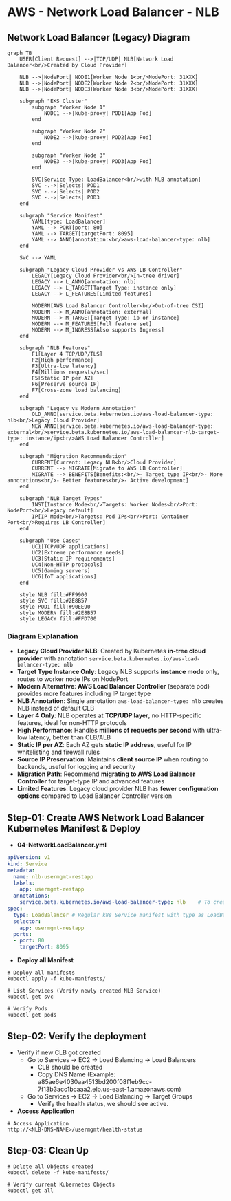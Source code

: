  # AWS - Network Load Balancer - NLB

## Network Load Balancer (Legacy) Diagram

```mermaid
graph TB
    USER[Client Request] -->|TCP/UDP| NLB[Network Load Balancer<br/>Created by Cloud Provider]
    
    NLB -->|NodePort| NODE1[Worker Node 1<br/>NodePort: 31XXX]
    NLB -->|NodePort| NODE2[Worker Node 2<br/>NodePort: 31XXX]
    NLB -->|NodePort| NODE3[Worker Node 3<br/>NodePort: 31XXX]
    
    subgraph "EKS Cluster"
        subgraph "Worker Node 1"
            NODE1 -->|kube-proxy| POD1[App Pod]
        end
        
        subgraph "Worker Node 2"
            NODE2 -->|kube-proxy| POD2[App Pod]
        end
        
        subgraph "Worker Node 3"
            NODE3 -->|kube-proxy| POD3[App Pod]
        end
        
        SVC[Service Type: LoadBalancer<br/>with NLB annotation]
        SVC -.->|Selects| POD1
        SVC -.->|Selects| POD2
        SVC -.->|Selects| POD3
    end
    
    subgraph "Service Manifest"
        YAML[type: LoadBalancer]
        YAML --> PORT[port: 80]
        YAML --> TARGET[targetPort: 8095]
        YAML --> ANNO[annotation:<br/>aws-load-balancer-type: nlb]
    end
    
    SVC --> YAML
    
    subgraph "Legacy Cloud Provider vs AWS LB Controller"
        LEGACY[Legacy Cloud Provider<br/>In-tree driver]
        LEGACY --> L_ANNO[annotation: nlb]
        LEGACY --> L_TARGET[Target Type: instance only]
        LEGACY --> L_FEATURES[Limited features]
        
        MODERN[AWS Load Balancer Controller<br/>Out-of-tree CSI]
        MODERN --> M_ANNO[annotation: external]
        MODERN --> M_TARGET[Target Type: ip or instance]
        MODERN --> M_FEATURES[Full feature set]
        MODERN --> M_INGRESS[Also supports Ingress]
    end
    
    subgraph "NLB Features"
        F1[Layer 4 TCP/UDP/TLS]
        F2[High performance]
        F3[Ultra-low latency]
        F4[Millions requests/sec]
        F5[Static IP per AZ]
        F6[Preserve source IP]
        F7[Cross-zone load balancing]
    end
    
    subgraph "Legacy vs Modern Annotation"
        OLD_ANNO[service.beta.kubernetes.io/aws-load-balancer-type: nlb<br/>Legacy Cloud Provider]
        NEW_ANNO[service.beta.kubernetes.io/aws-load-balancer-type: external<br/>service.beta.kubernetes.io/aws-load-balancer-nlb-target-type: instance/ip<br/>AWS Load Balancer Controller]
    end
    
    subgraph "Migration Recommendation"
        CURRENT[Current: Legacy NLB<br/>Cloud Provider]
        CURRENT --> MIGRATE[Migrate to AWS LB Controller]
        MIGRATE --> BENEFITS[Benefits:<br/>- Target type IP<br/>- More annotations<br/>- Better features<br/>- Active development]
    end
    
    subgraph "NLB Target Types"
        INST[Instance Mode<br/>Targets: Worker Nodes<br/>Port: NodePort<br/>Legacy default]
        IP[IP Mode<br/>Targets: Pod IPs<br/>Port: Container Port<br/>Requires LB Controller]
    end
    
    subgraph "Use Cases"
        UC1[TCP/UDP applications]
        UC2[Extreme performance needs]
        UC3[Static IP requirements]
        UC4[Non-HTTP protocols]
        UC5[Gaming servers]
        UC6[IoT applications]
    end
    
    style NLB fill:#FF9900
    style SVC fill:#2E8B57
    style POD1 fill:#90EE90
    style MODERN fill:#2E8B57
    style LEGACY fill:#FFD700
```

### Diagram Explanation

- **Legacy Cloud Provider NLB**: Created by Kubernetes **in-tree cloud provider** with annotation `service.beta.kubernetes.io/aws-load-balancer-type: nlb`
- **Target Type Instance Only**: Legacy NLB supports **instance mode** only, routes to worker node IPs on NodePort
- **Modern Alternative**: **AWS Load Balancer Controller** (separate pod) provides more features including IP target type
- **NLB Annotation**: Single annotation `aws-load-balancer-type: nlb` creates NLB instead of default CLB
- **Layer 4 Only**: NLB operates at **TCP/UDP layer**, no HTTP-specific features, ideal for non-HTTP protocols
- **High Performance**: Handles **millions of requests per second** with ultra-low latency, better than CLB/ALB
- **Static IP per AZ**: Each AZ gets **static IP address**, useful for IP whitelisting and firewall rules
- **Source IP Preservation**: Maintains **client source IP** when routing to backends, useful for logging and security
- **Migration Path**: Recommend **migrating to AWS Load Balancer Controller** for target-type IP and advanced features
- **Limited Features**: Legacy cloud provider NLB has **fewer configuration options** compared to Load Balancer Controller version

## Step-01: Create AWS Network Load Balancer Kubernetes Manifest & Deploy
- **04-NetworkLoadBalancer.yml**
```yml
apiVersion: v1
kind: Service
metadata:
  name: nlb-usermgmt-restapp
  labels:
    app: usermgmt-restapp
  annotations:
    service.beta.kubernetes.io/aws-load-balancer-type: nlb    # To create Network Load Balancer
spec:
  type: LoadBalancer # Regular k8s Service manifest with type as LoadBalancer
  selector:
    app: usermgmt-restapp     
  ports:
  - port: 80
    targetPort: 8095
```
- **Deploy all Manifest**
```
# Deploy all manifests
kubectl apply -f kube-manifests/

# List Services (Verify newly created NLB Service)
kubectl get svc

# Verify Pods
kubectl get pods
```

## Step-02: Verify the deployment
- Verify if new CLB got created 
  - Go to  Services -> EC2 -> Load Balancing -> Load Balancers 
    - CLB should be created
    - Copy DNS Name (Example: a85ae6e4030aa4513bd200f08f1eb9cc-7f13b3acc1bcaaa2.elb.us-east-1.amazonaws.com)
  - Go to  Services -> EC2 -> Load Balancing -> Target Groups
    - Verify the health status, we should see active. 
- **Access Application** 
```
# Access Application
http://<NLB-DNS-NAME>/usermgmt/health-status
```    

## Step-03: Clean Up 
```
# Delete all Objects created
kubectl delete -f kube-manifests/

# Verify current Kubernetes Objects
kubectl get all
```


